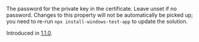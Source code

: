 The password for the private key in the certificate. Leave unset if no password.
Changes to this property will not be automatically be picked up; you need to
re-run `npx install-windows-test-app` to update the solution.

Introduced in
<a href='//github.com/microsoft/react-native-test-app/releases/tag/1.1.0'>1.1.0</a>.
